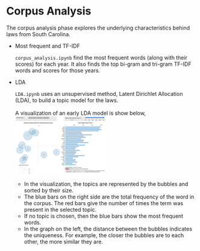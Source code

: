 # Corpus Analysis

The corpus analysis phase explores the underlying characteristics behind laws from South Carolina.

- Most frequent and TF-IDF

    `corpus_analysis.ipynb` find the most frequent words (along with their scores) for each year. It also finds the top bi-gram and tri-gram TF-IDF words and scores for those years.

- LDA

    `LDA.ipynb` uses an unsupervised method, Latent Dirichlet Allocation (LDA), to build a topic model for the laws.
    <br><br>A visualization of an early LDA model is show below,
    <br><img src="../images/LDAvis.gif" width="50%" height="50%">
    - In the visualization, the topics are represented by the bubbles and sorted by their size.
    - The blue bars on the right side are the total frequency of the word in the corpus. The red bars give the number of times the term was present in the selected topic.
    - If no topic is chosen, then the blue bars show the most frequent words.
    - In the graph on the left, the distance between the bubbles indicates the uniqueness. For example, the closer the bubbles are to each other, the more similar they are.